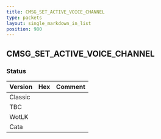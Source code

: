 ```yaml
---
title: CMSG_SET_ACTIVE_VOICE_CHANNEL
type: packets
layout: single_markdown_in_list
position: 980
---
```


## CMSG_SET_ACTIVE_VOICE_CHANNEL

### Status

Version | Hex | Comment
---------- | ---------- | ---------- 
Classic |  |  
TBC |  |  
WotLK |  |  
Cata |  |  
